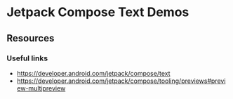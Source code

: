 # Jetpack Compose Text Demos

## Resources

### Useful links
- https://developer.android.com/jetpack/compose/text
- https://developer.android.com/jetpack/compose/tooling/previews#preview-multipreview